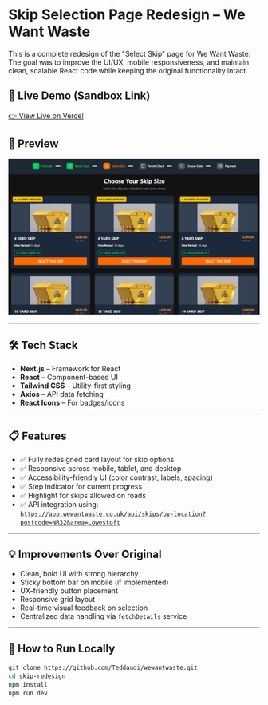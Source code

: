 # Skip Selection Page Redesign – We Want Waste

This is a complete redesign of the "Select Skip" page for We Want Waste. The goal was to improve the UI/UX, mobile responsiveness, and maintain clean, scalable React code while keeping the original functionality intact.

## 🚀 Live Demo (Sandbox Link)
[👉 View Live on Vercel](https://wewantwaste-mu.vercel.app)  

## 📸 Preview

![Redesigned Skip Selection Page](./public/waster-e.png)

---

## 🛠 Tech Stack

- **Next.js** – Framework for React
- **React** – Component-based UI
- **Tailwind CSS** – Utility-first styling
- **Axios** – API data fetching
- **React Icons** – For badges/icons

---

## 📋 Features

- ✅ Fully redesigned card layout for skip options  
- ✅ Responsive across mobile, tablet, and desktop  
- ✅ Accessibility-friendly UI (color contrast, labels, spacing)  
- ✅ Step indicator for current progress  
- ✅ Highlight for skips allowed on roads  
- ✅ API integration using:  
  [`https://app.wewantwaste.co.uk/api/skips/by-location?postcode=NR32&area=Lowestoft`](https://app.wewantwaste.co.uk/api/skips/by-location?postcode=NR32&area=Lowestoft)

---

## 💡 Improvements Over Original

- Clean, bold UI with strong hierarchy  
- Sticky bottom bar on mobile (if implemented)  
- UX-friendly button placement  
- Responsive grid layout  
- Real-time visual feedback on selection  
- Centralized data handling via `fetchDetails` service

---

## 🧪 How to Run Locally

```bash
git clone https://github.com/Teddaudi/wewantwaste.git
cd skip-redesign
npm install
npm run dev
